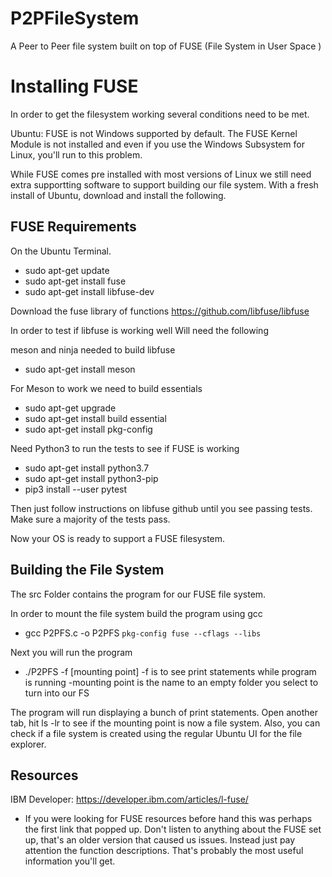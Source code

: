 # P2PFileSystem
A Peer to Peer file system built on top of FUSE (File System in User Space )


# Installing FUSE
In order to get the filesystem working several conditions need to be met.

Ubuntu: FUSE is not Windows supported by default. The FUSE Kernel Module is not installed and even if you use 
the Windows Subsystem for Linux, you'll run to this problem.

While FUSE comes pre installed with most versions of Linux we still need extra supportting software to support building our file system.
With a fresh install of Ubuntu, download and install the following.


## FUSE Requirements

On the Ubuntu Terminal.

* sudo apt-get update
* sudo apt-get install fuse
* sudo apt-get install libfuse-dev

Download the fuse library of functions
https://github.com/libfuse/libfuse

In order to test if libfuse is working well
Will need the following

meson and ninja needed to build libfuse 
* sudo apt-get install meson

For Meson to work we need to build essentials
* sudo apt-get upgrade
* sudo apt-get install build essential
* sudo apt-get install pkg-config

Need Python3 to run the tests to see if FUSE is working
* sudo apt-get install python3.7
* sudo apt-get install python3-pip
* pip3 install --user pytest

Then just follow instructions on libfuse github
until you see passing tests. Make sure a majority of the tests pass.

Now your OS is ready to support a FUSE filesystem. 



## Building the File System
The src Folder contains the program for our FUSE file system. 

In order to mount the file system build the program using gcc 

* gcc P2PFS.c -o P2PFS `pkg-config fuse --cflags --libs`

Next you will run the program
* ./P2PFS -f [mounting point]       -f is to see print statements while program is running
                                    -mounting point is the name to an empty folder you select to turn into our FS

The program will run displaying a bunch of print statements.
Open another tab, hit ls -lr to see if the mounting point is now a file system.
Also, you can check if a file system is created using the regular Ubuntu UI for the file explorer.


## Resources

IBM Developer: https://developer.ibm.com/articles/l-fuse/

* If you were looking for FUSE resources before hand this was perhaps the first link that popped up.
Don't listen to anything about the FUSE set up, that's an older version that caused us issues. Instead
just pay attention the function descriptions. That's probably the most useful information you'll get.

